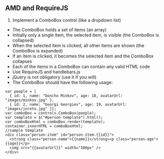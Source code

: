 ## AMD and RequireJS

1. Implement a ComboBox control (like a dropdown list)
* The ComboBox holds a set of items (an array)
* Initially only a single item, the selected item, is visible (the ComboBox is collapsed)
* When the selected item is clicked, all other items are shown (the ComboBox is expanded)
 * If an item is clicked, it becomes the selected item and the ComboBox collapses
* Each of the items in a ComboBox can contain any valid HTML code
* Use RequireJS and handlebars.js
 * jQuery is not obligatory (use it if you will)
* The ComboBox should have the following usage:
```
var people = [
  { id: 1, name: "Doncho Minkov", age: 18, avatarUrl: "images/minkov.jpg" }, 
  { id: 2, name: "Georgi Georgiev", age: 19, avatarUrl: "images/joreto.jpg" }];
var comboBox = controls.ComboBox(people);
var template = $("#person-template").html();
var comboBoxHtml = comboBox.render(template);
container.innerHTML = comboBoxHtml;
//sample template
<div class="person-item" id="person-item-{{id}}">
  <strong class="person-name">{{name}}</strong><p class="person-age">{{age}}</p>
  <img src="{{avatarUrl}}" width="100px" />
</div>
```